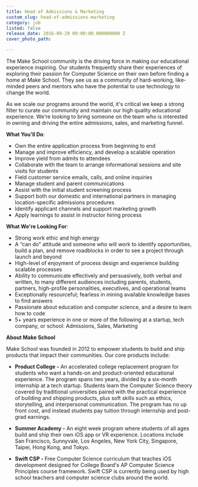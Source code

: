 ```yaml
---
title: Head of Admissions & Marketing
custom_slug: head-of-admissions-marketing
category: job
listed: false
release_date: 2016-09-29 00:00:00.000000000 Z
cover_photo_path: 

---
```

The Make School community is the driving force in making our educational experience inspiring. Our students frequently share their experiences of exploring their passion for Computer Science on their own before finding a home at Make School. They see us as a community of hard-working, like-minded peers and mentors who have the potential to use technology to change the world.


As we scale our programs around the world, it's critical we keep a strong filter to curate our community and maintain our high quality educational experience. We're looking to bring someone on the team who is interested in owning and driving the entire admissions, sales, and marketing funnel.


<b>What You'll Do</b>:

- Own the entire application process from beginning to end	
- Manage and improve efficiency, and develop a scalable operation  	
- Improve yield from admits to attendees
- Collaborate with the team to arrange informational sessions and site visits for students
- Field customer service emails, calls, and online inquiries 
- Manage student and parent communications
- Assist with the initial student screening process
- Support both our domestic and international partners in managing location-specific admissions procedures
- Identify applicant channels and support marketing growth
- Apply learnings to assist in instructor hiring process


<b>What We're Looking For</b>:

- Strong work ethic and high energy
- A “can do” attitude and someone who will work to identify opportunities, build a plan, and remove roadblocks in order to see a project through launch and beyond
- High-level of enjoyment of process design and experience building scalable processes
- Ability to communicate effectively and persuasively, both verbal and written, to many different audiences including parents, students, partners, high-profile personalities, executives, and operational teams
- Exceptionally resourceful; fearless in mining available knowledge bases to find answers
- Passionate about education and computer science, and a desire to learn how to code
- 5+ years experience in one or more of the following at a startup, tech company, or school: Admissions, Sales, Marketing



<b>About Make School</b>

Make School was founded in 2012 to empower students to build and ship products that impact their communities. Our core products include:


-  <b>Product College -</b> An accelerated college replacement program for students who want a hands-on and product-oriented educational experience. The program spans two years, divided by a six-month internship at a tech startup. Students learn the Computer Science theory covered by traditional universities paired with the practical experience of building and shipping products, plus soft skills such as ethics, storytelling, and interpersonal communication. The program has no up front cost, and instead students pay tuition through internship and post-grad earnings.


-  <b>Summer Academy -</b> An eight week program where students of all ages build and ship their own iOS app or VR experience. Locations include San Francisco, Sunnyvale, Los Angeles, New York City, Singapore, Taipei, Hong Kong, and Tokyo. 


-  <b>Swift CSP - </b> Free Computer Science curriculum that teaches iOS development designed for College Board's AP Computer Science Principles course framework. Swift CSP is currently being used by high school teachers and computer science clubs around the world.
